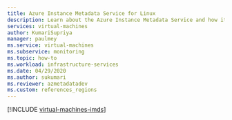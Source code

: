 ```yaml
---
title: Azure Instance Metadata Service for Linux
description: Learn about the Azure Instance Metadata Service and how it provides information about currently running virtual machine instances in Linux.
services: virtual-machines
author: KumariSupriya
manager: paulmey
ms.service: virtual-machines
ms.subservice: monitoring
ms.topic: how-to
ms.workload: infrastructure-services
ms.date: 04/29/2020
ms.author: sukumari
ms.reviewer: azmetadatadev
ms.custom: references_regions
---
```


[!INCLUDE [virtual-machines-imds](../../../includes/virtual-machines-imds.md)]
